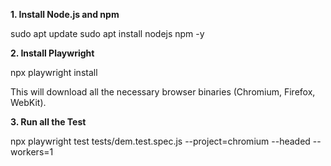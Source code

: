 **1. Install Node.js and npm**

sudo apt update
sudo apt install nodejs npm -y

**2. Install Playwright**

npx playwright install

This will download all the necessary browser binaries (Chromium, Firefox, WebKit).

**3. Run all the Test**

npx playwright test tests/dem.test.spec.js --project=chromium --headed --workers=1
